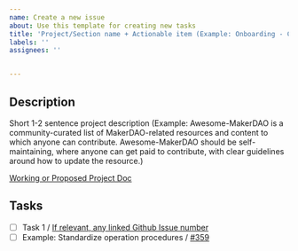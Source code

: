 ```yaml
---
name: Create a new issue
about: Use this template for creating new tasks
title: 'Project/Section name + Actionable item (Example: Onboarding - Create Dai Onboarding Guide)'
labels: ''
assignees: ''


---
```


## Description

Short 1-2 sentence project description (Example: Awesome-MakerDAO is a community-curated list of MakerDAO-related resources and content to which anyone can contribute. Awesome-MakerDAO should be self-maintaining, where anyone can get paid to contribute, with clear guidelines around how to update the resource.)

[Working or Proposed Project Doc](https://hackmd.link)

## Tasks

- [ ] Task 1 / [If relevant, any linked Github Issue number](https://link)
- [ ] Example: Standardize operation procedures / [#359](https://github.com/makerdao/community/issues/359)
